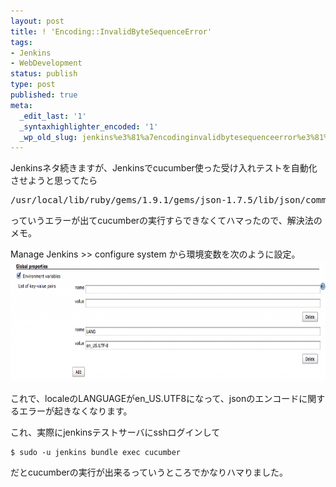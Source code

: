 ```yaml
---
layout: post
title: ! 'Encoding::InvalidByteSequenceError'
tags:
- Jenkins
- WebDevelopment
status: publish
type: post
published: true
meta:
  _edit_last: '1'
  _syntaxhighlighter_encoded: '1'
  _wp_old_slug: jenkins%e3%81%a7encodinginvalidbytesequenceerror%e3%81%ae%e5%af%be%e5%87%a6%e6%b3%95
---
```

Jenkinsネタ続きますが、Jenkinsでcucumber使った受け入れテストを自動化させようと思ってたら

<pre>
/usr/local/lib/ruby/gems/1.9.1/gems/json-1.7.5/lib/json/common.rb:155:in `encode': "\xD8" on US-ASCII (Encoding::InvalidByteSequenceError)
</pre>
っていうエラーが出てcucumberの実行すらできなくてハマったので、解決法のメモ。

Manage Jenkins &gt;&gt; configure system から環境変数を次のように設定。
<a href="/images/2012/08/Screen-Shot-2012-08-24-at-5.32.13-PM.png"><img class="alignnone size-large wp-image-261" title="Screen Shot 2012-08-24 at 5.32.13 PM" src="/images/2012/08/Screen-Shot-2012-08-24-at-5.32.13-PM-1024x258.png" alt="" width="770" height="194" /></a>

これで、localeのLANGUAGEがen_US.UTF8になって、jsonのエンコードに関するエラーが起きなくなります。


これ、実際にjenkinsテストサーバにsshログインして
```
$ sudo -u jenkins bundle exec cucumber
```
だとcucumberの実行が出来るっていうところでかなりハマりました。
